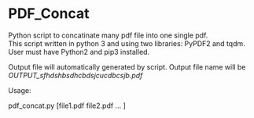 # PDF_Concat
Python script to concatinate many pdf file into one single pdf.\
This script written in python 3 and using two libraries: PyPDF2 and tqdm.\
User must have Python2 and pip3 installed.

Output file will automatically generated by script. Output file name will be *OUTPUT_sfhdshbsdhcbdsjcucdbcsjb.pdf* 

Usage:

pdf_concat.py [file1.pdf file2.pdf ... ]



